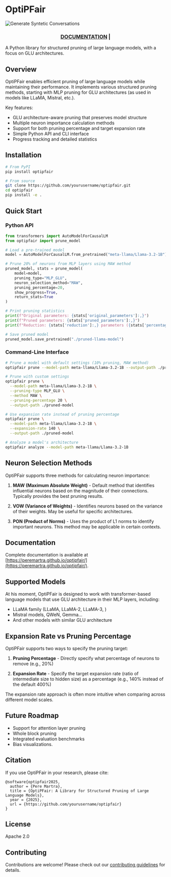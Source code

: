 # OptiPFair

![Generate Syntetic Conversations](/images/wizardsdata_banner.png)

<div align="center">
    <h3>
        <a href="https://peremartra.github.io/optipfair/" target="_blank">DOCUMENTATION</a> | 
    </h3>
</div>

A Python library for structured pruning of large language models, with a focus on GLU architectures.

## Overview

OptiPFair enables efficient pruning of large language models while maintaining their performance. It implements various structured pruning methods, starting with MLP pruning for GLU architectures (as used in models like LLaMA, Mistral, etc.).

Key features:
- GLU architecture-aware pruning that preserves model structure 
- Multiple neuron importance calculation methods
- Support for both pruning percentage and target expansion rate
- Simple Python API and CLI interface
- Progress tracking and detailed statistics

## Installation

```bash
# From PyPI 
pip install optipfair

# From source
git clone https://github.com/yourusername/optipfair.git
cd optipfair
pip install -e .
```

## Quick Start

### Python API

```python
from transformers import AutoModelForCausalLM
from optipfair import prune_model

# Load a pre-trained model
model = AutoModelForCausalLM.from_pretrained("meta-llama/Llama-3.2-1B")

# Prune 20% of neurons from MLP layers using MAW method
pruned_model, stats = prune_model(
    model=model,
    pruning_type="MLP_GLU",
    neuron_selection_method="MAW",
    pruning_percentage=20,
    show_progress=True,
    return_stats=True
)

# Print pruning statistics
print(f"Original parameters: {stats['original_parameters']:,}")
print(f"Pruned parameters: {stats['pruned_parameters']:,}")
print(f"Reduction: {stats['reduction']:,} parameters ({stats['percentage_reduction']:.2f}%)")

# Save pruned model
pruned_model.save_pretrained("./pruned-llama-model")
```

### Command-Line Interface

```bash
# Prune a model with default settings (10% pruning, MAW method)
optipfair prune --model-path meta-llama/Llama-3.2-1B --output-path ./pruned-model

# Prune with custom settings
optipfair prune \
  --model-path meta-llama/Llama-3.2-1B \
  --pruning-type MLP_GLU \
  --method MAW \
  --pruning-percentage 20 \
  --output-path ./pruned-model

# Use expansion rate instead of pruning percentage
optipfair prune \
  --model-path meta-llama/Llama-3.2-1B \
  --expansion-rate 140 \
  --output-path ./pruned-model

# Analyze a model's architecture
optipfair analyze --model-path meta-llama/Llama-3.2-1B
```

## Neuron Selection Methods

OptiPFair supports three methods for calculating neuron importance:

1. **MAW (Maximum Absolute Weight)** - Default method that identifies influential neurons based on the magnitude of their connections. Typically provides the best pruning results.

2. **VOW (Variance of Weights)** - Identifies neurons based on the variance of their weights. May be useful for specific architectures.

3. **PON (Product of Norms)** - Uses the product of L1 norms to identify important neurons. This method may be applicable in certain contexts.

## Documentation

Complete documentation is available at [https://peremartra.github.io/optipfair/](https://peremartra.github.io/optipfair/).

## Supported Models

At his moment, OptiPFair is designed to work with transformer-based language models that use GLU architecture in their MLP layers, including:

- LLaMA family (LLaMA, LLaMA-2, LLaMA-3, )
- Mistral models, QWeN, Gemma...
- And other models with similar GLU architecture

## Expansion Rate vs Pruning Percentage

OptiPFair supports two ways to specify the pruning target:

1. **Pruning Percentage** - Directly specify what percentage of neurons to remove (e.g., 20%)

2. **Expansion Rate** - Specify the target expansion rate (ratio of intermediate size to hidden size) as a percentage (e.g., 140% instead of the default 400%)

The expansion rate approach is often more intuitive when comparing across different model scales.

## Future Roadmap

- Support for attention layer pruning
- Whole block pruning
- Integrated evaluation benchmarks
- Bias visualizations. 

## Citation

If you use OptiPFair in your research, please cite:

```
@software{optipfair2025,
  author = {Pere Martra},
  title = {OptiPFair: A Library for Structured Pruning of Large Language Models},
  year = {2025},
  url = {https://github.com/yourusername/optipfair}
}
```

## License

Apache 2.0

## Contributing

Contributions are welcome! Please check out our [contributing guidelines](CONTRIBUTING.md) for details.
